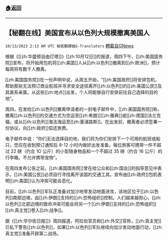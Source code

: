 ###  [:house:返回](README.md)
---


## 【秘翻在线】美国宣布从以色列大规模撤离美国人
`10/13/2023 2:13 AM UTC 秘密翻譯組G-Translators` [轉載自GNews](https://gnews.org/articles/1826668)

根据《[[zh:华盛顿自由灯塔]]》[[zh:10月12日]]的报道，周四下午，[[zh:美国国务院]]宣布，将开始用包机将[[zh:美国]]人从[[zh:以色列]]撤离到[[zh:欧洲]]，预计每周将有数千人撤离。

[[zh:美国国务院]]在一份声明中说，从周五开始，“[[zh:美国政府]]将安排包机，帮助那些无法预订商业航班并寻求安全途径离开[[zh:以色列]]的[[zh:美国公民]]及其直系亲属。从这些[[zh:地点]]出发，个人将能够自行安排前往自己选择的目的地”。

周四，在发给[[zh:以色列]]撤离申请者的一封电子邮件中，[[zh:美国国务院]]称，撤离[[zh:以色列]]的交通方式为空运至[[zh:希腊]][[zh:雅典]]或[[zh:德国]]法兰克福，或从[[zh:以色列]]海法海运至[[zh:塞浦路斯]]。在出发前，撤离者必须签署一份协议，向[[zh:政府]]偿还旅费。

电子邮件中说：“你们无法选择目的地，我们将为你们安排下一个可用的航班或船只。您应在收到预订通知后 8-12 小时内做好出发准备。每位旅客可携带一件不超过 22 磅（约合 1O 公斤）的小型随身物品和一个不超过 35 磅（约合 16 公斤）的行李箱。不允许携带宠物”。

在周四发布公告之前，[[zh:美国国务院]]曾在给公众和[[zh:国会]]的指导意见中表示，[[zh:美国公民]]必须自行寻找离开该国的交通工具。宣布由[[zh:政府]]包机表明[[zh:美国]]认为冲突可能会恶化。

目前，[[zh:以色列]]军队正准备对加沙地带发动地面进攻，该地区位于[[zh:以色列]]南部边境，由[[zh:伊朗]]支持的[[zh:恐怖组织]]控制。人们越来越担心，[[zh:以色列]]北部边境的致命冲突可能会将另一个[[zh:伊朗]]支持的[[zh:恐怖组织]][[zh:真主党]]卷入[[zh:战争]]。

据《[[zh:华尔街日报]]》周四报道，阿拉伯官员和[[zh:外交]]官称，[[zh:真主党]]已私下警告[[zh:以色列]]，如果[[zh:以色列]]军队继续向加沙发动地面行动，[[zh:真主党]]准备开辟第二战场。
